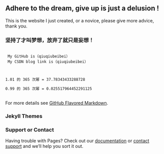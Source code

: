 ## Adhere to the dream, give up is just a delusion !
This is the website I just created, or a novice, please give more advice, thank you.

### 坚持了才叫梦想，放弃了就只是妄想！


```

 My GitHub is（qiuqiubeibei）
 My CSDN blog link is（qiuqiubeibei）


```

```markdown

1.01 的 365 次幂 = 37.78343433288728

0.99 的 365 次幂 = 0.025517964452291125



```
For more details see [GitHub Flavored Markdown](https://guides.github.com/features/mastering-markdown/).

### Jekyll Themes



### Support or Contact

Having trouble with Pages? Check out our [documentation](https://help.github.com/categories/github-pages-basics/) or [contact support](https://github.com/contact) and we’ll help you sort it out.
